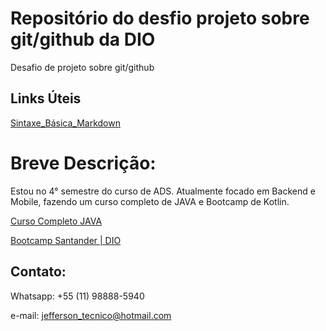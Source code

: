 # Repositório do desfio projeto sobre git/github da DIO
Desafio de projeto sobre git/github

## Links Úteis
[Sintaxe_Básica_Markdown](https://www.markdownguide.org/)

# Breve Descrição:

Estou no 4° semestre do curso de ADS. Atualmente focado em Backend e Mobile, fazendo um curso completo de JAVA e Bootcamp de Kotlin.

[Curso Completo JAVA](https://www.udemy.com/course/java-curso-completo/?utm_source=adwords&utm_medium=udemyads&utm_campaign=Webindex_Catchall_la.PT_cc.BR&utm_term=_._ag_114148736799_._ad_485704569539_._de_c_._dm__._pl__._ti_dsa-510684693277_._li_1001773_._pd__._&gclid=Cj0KCQjwxdSHBhCdARIsAG6zhlVTdVltUP_PL8458pMPhDwXsb1N7bqIgD-4Ph2cibhQ5SXZKdVyaOIaAta9EALw_wcB)

[Bootcamp Santander | DIO](https://web.digitalinnovation.one/track/santander-mobile-developer?tab=path)


## Contato:
Whatsapp: +55 (11) 98888-5940

e-mail: jefferson_tecnico@hotmail.com
